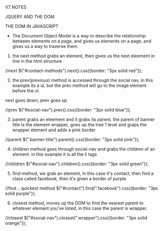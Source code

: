 V7 NOTES

JQUERY AND THE DOM 

THE DOM IN JAVASCRIPT 

- The Document Object Model is a way to describe the relationship between elements on a page, and gives us elements on a page, and gives us a way to traverse them.


1. the next method grabs an element, then gives us the next eleement in line in the html structure  

//next 
$("#contact-methods").next().css({border: "3px solid red"});

2. the prev(previous) method is accessed through the social nav, in this example its a ul, but the prev method will go to the image element before the ul.

next goes down, prev goes up 

//prev
$("#social-nav").prev().css({border: "3px solid blue"});


3. parent grabs an eleement and it grabs its parent.  the parent of banner title is the element wrapper, goes up the tree 1 level and graps the wrapper element and adds a pink border 

//parent
$(".banner-title").parent().css({border: "3px solid pink"});


4. children method goes through social-nav and grabs the children of an element. in this example it is all the li tags

//children
$("#social-nav").children().css({border: "3px solid green"});


5. find method, we grab an element, in this case it's contact, then find a class called facebook, then it's given a border of purple 

//find .. quickest method
$("#contact").find(".facebook").css({border: "3px solid purple"});


6. closest method, moves up the DOM to find the nearest parent to whatever element you've listed, in this case the parent is wrapper. 

//closest
$("#social-nav").closest(".wrapper").css({border: "3px solid orange"});




